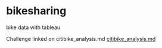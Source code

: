 # bikesharing
bike data with tableau

Challenge linked on citibike_analysis.md
[citibike_analysis.md](https://github.com/francisreytp/bikesharing/edit/master/citibike_analysis.md)
